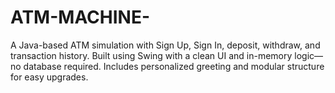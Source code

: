 # ATM-MACHINE-
A Java-based ATM simulation with Sign Up, Sign In, deposit, withdraw, and transaction history. Built using Swing with a clean UI and in-memory logic—no database required. Includes personalized greeting and modular structure for easy upgrades.
